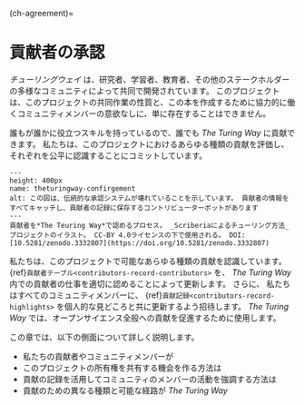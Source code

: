 (ch-agreement)=
# 貢献者の承認

_チューリングウェイ_ は、研究者、学習者、教育者、その他のステークホルダーの多様なコミュニティによって共同で開発されています。 このプロジェクトは、このプロジェクトの共同作業の性質と、この本を作成するために協力的に働くコミュニティメンバーの意欲なしに、単に存在することはできません。

誰もが誰かに役立つスキルを持っているので、誰でも _The Turing Way_ に貢献できます。 私たちは、このプロジェクトにおけるあらゆる種類の貢献を評価し、それぞれを公平に認識することにコミットしています。

```{figure} ../figures/theturingway-acknowledgement.*
---
height: 400px
name: theturingway-confirgement
alt: この図は、伝統的な承認システムが壊れていることを示しています。 貢献者の情報をすべてキャッチし、貢献者の記録に保存するコントリビューターボットがあります
---
貢献者を*The Teuring Way*で認めるプロセス。 _Scriberiaによるチューリング方法_プロジェクトのイラスト。 CC-BY 4.0ライセンスの下で使用される。 DOI: [10.5281/zenodo.3332807](https://doi.org/10.5281/zenodo.3332807)
```

私たちは、このプロジェクトで可能なあらゆる種類の貢献を認識しています。
{ref}`貢献者テーブル<contributors-record-contributors>` を、 _The Turing Way_ 内での貢献者の仕事を適切に認めることによって更新します。 さらに、 私たちはすべてのコミュニティメンバーに、 {ref}`貢献記録<contributors-record-highlights>` を個人的な見どころと共に更新するよう招待します。 _The Turing Way_ では、オープンサイエンス全般への貢献を促進するために使用します。

この章では、以下の側面について詳しく説明します。
- 私たちの貢献者やコミュニティメンバーが
- このプロジェクトの所有権を共有する機会を作る方法は
- 貢献の記録を活用してコミュニティのメンバーの活動を強調する方法は
- 貢献のための異なる種類と可能な経路が _The Turing Way_
